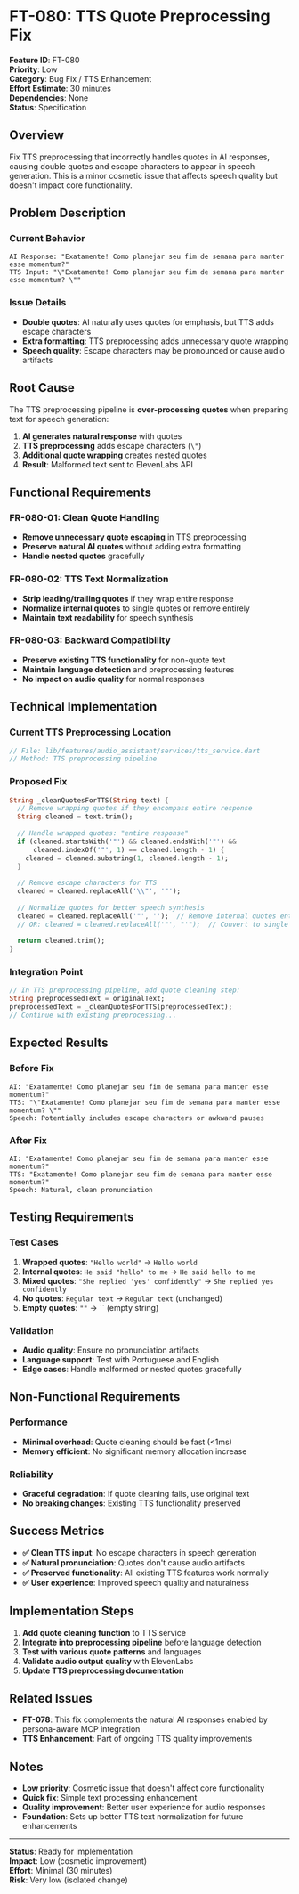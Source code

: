 # FT-080: TTS Quote Preprocessing Fix

**Feature ID**: FT-080  
**Priority**: Low  
**Category**: Bug Fix / TTS Enhancement  
**Effort Estimate**: 30 minutes  
**Dependencies**: None  
**Status**: Specification  

## Overview

Fix TTS preprocessing that incorrectly handles quotes in AI responses, causing double quotes and escape characters to appear in speech generation. This is a minor cosmetic issue that affects speech quality but doesn't impact core functionality.

## Problem Description

### Current Behavior
```
AI Response: "Exatamente! Como planejar seu fim de semana para manter esse momentum?"
TTS Input: "\"Exatamente! Como planejar seu fim de semana para manter esse momentum? \""
```

### Issue Details
- **Double quotes**: AI naturally uses quotes for emphasis, but TTS adds escape characters
- **Extra formatting**: TTS preprocessing adds unnecessary quote wrapping
- **Speech quality**: Escape characters may be pronounced or cause audio artifacts

## Root Cause

The TTS preprocessing pipeline is **over-processing quotes** when preparing text for speech generation:

1. **AI generates natural response** with quotes
2. **TTS preprocessing** adds escape characters (`\"`)  
3. **Additional quote wrapping** creates nested quotes
4. **Result**: Malformed text sent to ElevenLabs API

## Functional Requirements

### FR-080-01: Clean Quote Handling
- **Remove unnecessary quote escaping** in TTS preprocessing
- **Preserve natural AI quotes** without adding extra formatting
- **Handle nested quotes** gracefully

### FR-080-02: TTS Text Normalization
- **Strip leading/trailing quotes** if they wrap entire response
- **Normalize internal quotes** to single quotes or remove entirely
- **Maintain text readability** for speech synthesis

### FR-080-03: Backward Compatibility
- **Preserve existing TTS functionality** for non-quote text
- **Maintain language detection** and preprocessing features
- **No impact on audio quality** for normal responses

## Technical Implementation

### Current TTS Preprocessing Location
```dart
// File: lib/features/audio_assistant/services/tts_service.dart
// Method: TTS preprocessing pipeline
```

### Proposed Fix
```dart
String _cleanQuotesForTTS(String text) {
  // Remove wrapping quotes if they encompass entire response
  String cleaned = text.trim();
  
  // Handle wrapped quotes: "entire response"
  if (cleaned.startsWith('"') && cleaned.endsWith('"') && 
      cleaned.indexOf('"', 1) == cleaned.length - 1) {
    cleaned = cleaned.substring(1, cleaned.length - 1);
  }
  
  // Remove escape characters for TTS
  cleaned = cleaned.replaceAll('\\"', '"');
  
  // Normalize quotes for better speech synthesis
  cleaned = cleaned.replaceAll('"', '');  // Remove internal quotes entirely
  // OR: cleaned = cleaned.replaceAll('"', "'");  // Convert to single quotes
  
  return cleaned.trim();
}
```

### Integration Point
```dart
// In TTS preprocessing pipeline, add quote cleaning step:
String preprocessedText = originalText;
preprocessedText = _cleanQuotesForTTS(preprocessedText);
// Continue with existing preprocessing...
```

## Expected Results

### Before Fix
```
AI: "Exatamente! Como planejar seu fim de semana para manter esse momentum?"
TTS: "\"Exatamente! Como planejar seu fim de semana para manter esse momentum? \""
Speech: Potentially includes escape characters or awkward pauses
```

### After Fix
```
AI: "Exatamente! Como planejar seu fim de semana para manter esse momentum?"
TTS: "Exatamente! Como planejar seu fim de semana para manter esse momentum?"
Speech: Natural, clean pronunciation
```

## Testing Requirements

### Test Cases
1. **Wrapped quotes**: `"Hello world"` → `Hello world`
2. **Internal quotes**: `He said "hello" to me` → `He said hello to me`
3. **Mixed quotes**: `"She replied 'yes' confidently"` → `She replied yes confidently`
4. **No quotes**: `Regular text` → `Regular text` (unchanged)
5. **Empty quotes**: `""` → `` (empty string)

### Validation
- **Audio quality**: Ensure no pronunciation artifacts
- **Language support**: Test with Portuguese and English
- **Edge cases**: Handle malformed or nested quotes gracefully

## Non-Functional Requirements

### Performance
- **Minimal overhead**: Quote cleaning should be fast (<1ms)
- **Memory efficient**: No significant memory allocation increase

### Reliability
- **Graceful degradation**: If quote cleaning fails, use original text
- **No breaking changes**: Existing TTS functionality preserved

## Success Metrics

- **✅ Clean TTS input**: No escape characters in speech generation
- **✅ Natural pronunciation**: Quotes don't cause audio artifacts  
- **✅ Preserved functionality**: All existing TTS features work normally
- **✅ User experience**: Improved speech quality and naturalness

## Implementation Steps

1. **Add quote cleaning function** to TTS service
2. **Integrate into preprocessing pipeline** before language detection
3. **Test with various quote patterns** and languages
4. **Validate audio output quality** with ElevenLabs
5. **Update TTS preprocessing documentation**

## Related Issues

- **FT-078**: This fix complements the natural AI responses enabled by persona-aware MCP integration
- **TTS Enhancement**: Part of ongoing TTS quality improvements

## Notes

- **Low priority**: Cosmetic issue that doesn't affect core functionality
- **Quick fix**: Simple text processing enhancement
- **Quality improvement**: Better user experience for audio responses
- **Foundation**: Sets up better TTS text normalization for future enhancements

---

**Status**: Ready for implementation  
**Impact**: Low (cosmetic improvement)  
**Effort**: Minimal (30 minutes)  
**Risk**: Very low (isolated change)
